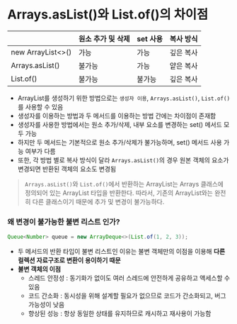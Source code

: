 # Arrays.asList()와 List.of()의 차이점

|                   | 원소 추가 및 삭제 | set 사용 | 복사 방식 |
| ----------------- | ---------- | ------ | ----- |
| new ArrayList<>() | 가능         | 가능     | 깊은 복사 |
| Arrays.asList()   | 불가능        | 가능     | 얕은 복사 |
| List.of()         | 불가능        | 불가능    | 깊은 복사 |

* ArrayList를 생성하기 위한 방법으로는 `생성자 이용`, `Arrays.asList()`, `List.of()`를 사용할 수 있음
* 생성자를 이용하는 방법과 두 메서드를 이용하는 방법 간에는 차이점이 존재함
* 생성자를 사용한 방법에서는 원소 추가/삭제, 내부 요소를 변경하는 set() 메서드 모두 가능
* 하지만 두 메서드는 기본적으로 원소 추가/삭제가 불가능하며, set() 메서드 사용 가능 여부가 다름
* 또한, 각 방법 별로 복사 방식이 달라 `Arrays.asList()`의 경우 원본 객체의 요소가 변경되면 반환된 객체의 요소도 변경됨

> `Arrays.asList()`와 `List.of()`에서 반환하는 ArrayList는 Arrays 클래스에 정의되어 있는 ArrayList 타입을 반환한다. 따라서, 기존의 ArrayList와는 완전히 다른 클래스이기 때문에 추가 및 변경이 불가능하다.

### 왜 변경이 불가능한 불변 리스트 인가?
```java
Queue<Number> queue = new ArrayDeque<>(List.of(1, 2, 3));
```
* 두 메서드의 반환 타입이 불변 리스트인 이유는 불변 객체만의 이점을 이용해 **다른 컬렉션 자료구조로 변환이 용이하기 때문**
* **불변 객체의 이점**
	* 스레드 안정성 : 동기화가 없이도 여러 스레드에 안전하게 공유하고 액세스할 수 있음
	* 코드 간소화 : 동시성을 위해 설계할 필요가 없으므로 코드가 간소화되고, 버그 가능성이 낮음
	* 향상된 성능 : 항상 동일한 상태를 유지하므로 캐시하고 재사용이 가능함